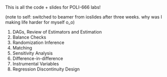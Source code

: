 This is all the code + slides for POLI-666 labs! 

(note to self: switched to beamer from ioslides after three weeks. why was I making life harder for myself o_o)

1. DAGs, Review of Estimators and Estimation
2. Balance Checks 
3. Randomization Inference
4. Matching
5. Sensitivity Analysis
6. Difference-in-difference
7. Instrumental Variables
8. Regression Discontinuity Design

